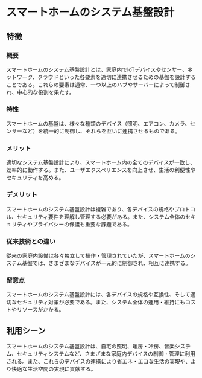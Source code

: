# スマートホームのシステム基盤設計
## 特徴
### 概要
スマートホームのシステム基盤設計とは、家庭内でIoTデバイスやセンサー、ネットワーク、クラウドといった各要素を適切に連携させるための基盤を設計することである。これらの要素は通常、一つ以上のハブやサーバーによって制御され、中心的な役割を果たす。

### 特性
スマートホームの基盤は、様々な種類のデバイス（照明、エアコン、カメラ、センサーなど）を統一的に制御し、それらを互いに連携させるものである。

### メリット
適切なシステム基盤設計により、スマートホーム内の全てのデバイスが一致し、効率的に動作する。また、ユーザエクスペリエンスを向上させ、生活の利便性やセキュリティを高める。

### デメリット
スマートホームのシステム基盤設計は複雑であり、各デバイスの規格やプロトコル、セキュリティ要件を理解し管理する必要がある。また、システム全体のセキュリティやプライバシーの保護も重要な課題である。

### 従来技術との違い
従来の家庭内設備は各々独立して操作・管理されていたが、スマートホームのシステム基盤では、さまざまなデバイスが一元的に制御され、相互に連携する。

### 留意点
スマートホームのシステム基盤設計には、各デバイスの規格や互換性、そして適切なセキュリティ対策が必要である。また、システム全体の運用・維持にもコストやリソースがかかる。

## 利用シーン
スマートホームのシステム基盤設計は、自宅の照明、暖房・冷房、音楽システム、セキュリティシステムなど、さまざまな家庭内デバイスの制御・管理に利用される。また、これらのデバイスの連携により省エネ・エコな生活の実現や、より快適な生活空間の実現に貢献する。